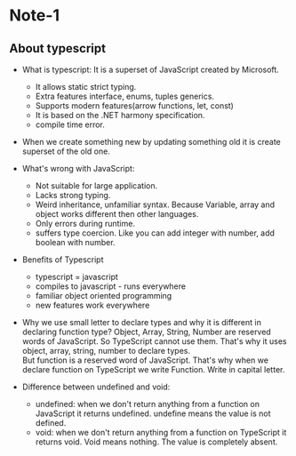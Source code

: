 # Note-1

## About typescript

- What is typescript: It is a superset of JavaScript created by Microsoft.

  - It allows static strict typing.
  - Extra features interface, enums, tuples generics.
  - Supports modern features(arrow functions, let, const)
  - It is based on the .NET harmony specification.
  - compile time error.

- When we create something new by updating something old it is create superset of the old one.

- What's wrong with JavaScript:

  - Not suitable for large application.
  - Lacks strong typing.
  - Weird inheritance, unfamiliar syntax. Because Variable, array and object works different then other languages.
  - Only errors during runtime.
  - suffers type coercion. Like you can add integer with number, add boolean with number.

- Benefits of Typescript

  - typescript = javascript
  - compiles to javascript - runs everywhere
  - familiar object oriented programming
  - new features work everywhere

- Why we use small letter to declare types and why it is different in declaring function type?
  Object, Array, String, Number are reserved words of JavaScript. So TypeScript cannot use them. That's why it uses object, array, string, number to declare types.  
  But function is a reserved word of JavaScript. That's why when we declare function on TypeScript we write Function. Write in capital letter.

- Difference between undefined and void:
  - undefined: when we don't return anything from a function on JavaScript it returns undefined. undefine means the value is not defined.
  - void: when we don't return anything from a function on TypeScript it returns void. Void means nothing. The value is completely absent.
